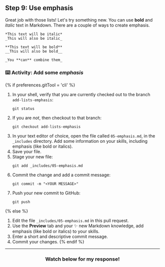 ## Step 9: Use emphasis

Great job with those lists! Let's try something new. You can use **bold** and _italic_ text in Markdown. There are a couple of ways to create emphasis.

```
*This text will be italic*
_This will also be italic_

**This text will be bold**
__This will also be bold__

_You **can** combine them_
```

### :keyboard: Activity: Add some _emphasis_

{% if preferences.gitTool = 'cli' %}
1. In your shell, verify that you are currently checked out to the branch `add-lists-emphasis`:
      ```shell
      git status
      ```
1. If you are _not_, then checkout to that branch:
      ```shell
      git checkout add-lists-emphasis
      ```
1. In your text editor of choice, open the file called `05-emphasis.md`, in the `_includes` directory. Add some information on your skills, including emphasis (like bold or italics).
1. Save your file.
1. Stage your new file:
      ```shell
      git add _includes/05-emphasis.md
      ```
1. Commit the change and add a commit message:
      ```shell
      git commit -m "<YOUR MESSAGE>"
      ```
1. Push your new commit to GitHub:
      ```shell
      git push
      ```
{% else %}
1. Edit the file `_includes/05-emphasis.md` in this pull request.
1. Use the **Preview** tab and your :sparkles: new Markdown knowledge, add emphasis (like bold or italics) to your skills.
1. Enter a short and descriptive commit message.
1. Commit your changes.
{% endif %}

<hr>
<h3 align="center">Watch below for my response!</h3>
